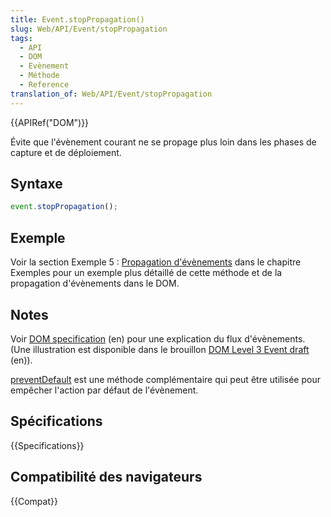 ```yaml
---
title: Event.stopPropagation()
slug: Web/API/Event/stopPropagation
tags:
  - API
  - DOM
  - Evènement
  - Méthode
  - Reference
translation_of: Web/API/Event/stopPropagation
---
```


{{APIRef("DOM")}}

Évite que l'évènement courant ne se propage plus loin dans les phases de capture et de déploiement.

## Syntaxe

```js
event.stopPropagation();
```

## Exemple

Voir la section Exemple 5 : [Propagation d'évènements](/fr/docs/Web/API/Document_Object_Model/Exemples#Exemple_5_:_propagation_d%27%C3%A9v%C3%A8nements) dans le chapitre Exemples pour un exemple plus détaillé de cette méthode et de la propagation d'évènements dans le DOM.

## Notes

Voir [DOM specification](http://www.w3.org/TR/DOM-Level-2-Events/events.html#Events-flow-capture) (en) pour une explication du flux d'évènements. (Une illustration est disponible dans le brouillon [DOM Level 3 Event draft](http://www.w3.org/TR/DOM-Level-3-Events/#event-flow) (en)).

[preventDefault](/fr/docs/Web/API/Event/preventDefault) est une méthode complémentaire qui peut être utilisée pour empêcher l'action par défaut de l'évènement.

## Spécifications

{{Specifications}}

## Compatibilité des navigateurs

{{Compat}}
